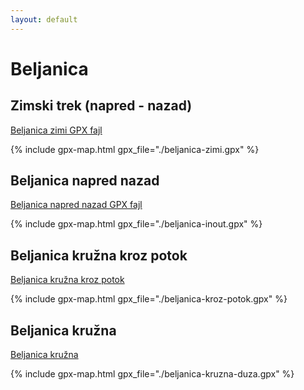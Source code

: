 ```yaml
---
layout: default
---
```


# Beljanica

## Zimski trek (napred - nazad)

[Beljanica zimi GPX fajl](./beljanica-zimi.gpx)

{% include gpx-map.html gpx_file="./beljanica-zimi.gpx" %}

## Beljanica napred nazad

[Beljanica napred nazad GPX fajl](./beljanica-inout.gpx)

{% include gpx-map.html gpx_file="./beljanica-inout.gpx" %}

## Beljanica kružna kroz potok

[Beljanica kružna kroz potok](./beljanica-kroz-potok.gpx)

{% include gpx-map.html gpx_file="./beljanica-kroz-potok.gpx" %}

## Beljanica kružna

[Beljanica kružna](./beljanica-kruzna-duza.gpx)

{% include gpx-map.html gpx_file="./beljanica-kruzna-duza.gpx" %}
